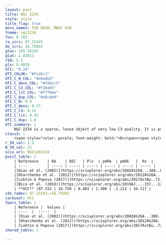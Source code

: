 ```yaml
---
layout: post
title: NGC 2234
style: style
title_flag: true
more_names: FSR 0938; MWSC 878
fname: ngc2234
fov: 0.183
ra_icrs: 97.31543
de_icrs: 16.75892
glon: 195.56183
glat: 2.82011
r50: 5.5
plx: 0.4028
UTI: "0.24"
UTI_COLOR: "#fcd5c1"
UTI_C_N_COL: "#e0a6b3"
UTI_C_dens_COL: "#fddcc5"
UTI_C_C3_COL: "#f3bab5"
UTI_C_lit_COL: "#fff6da"
UTI_C_dup_COL: "#a6cab9"
UTI_C_N: 0.0
UTI_C_dens: 0.27
UTI_C_C3: 0.12
UTI_C_lit: 0.42
UTI_C_dup: 1.0
UTI_summary: |
    NGC 2234 is a sparse, loose object of very low C3 quality. It is poorly studied in the literature, with no articles listed in the last 6 years.<br><br><span style="color: #99180f; font-weight: bold;">Warning: </span>contains less than 25 stars with <i>P>0.5</i> estimated.
class3: |
    <span style="color: purple; font-weight: bold;">D</span><span style="color: red; font-weight: bold;">C</span>
r_50_val: 5.5
N_50_val: 21
scix_url: NGC%202234
posit_table: |
    | Reference    | RA    | DEC   | Plx  | pmRA  | pmDE   |  Rv  |
    | :---         | :---: | :---: | :---: | :---: | :---: | :---: |
    |[Dias et al. (2002)](https://scixplorer.org/abs/2002A%26A...389..871D) | 97.333 | 16.758 | -- | -0.76 | -2.41 | -- |
    |[Kharchenko et al. (2012)](https://scixplorer.org/abs/2012A%26A...543A.156K) | 97.335 | 16.759 | -- | -0.36 | -2.0 | -- |
    |[Loktin & Popova (2017)](https://scixplorer.org/abs/2017AstBu..72..257L) | 97.335 | 16.759 | -- | -0.76 | -2.41 | -- |
    |[Bica et al. (2019)](https://scixplorer.org/abs/2019AJ....157...12B) | 97.33 | 16.76 | -- | -- | -- | -- |
    | **UCC** |97.315 | 16.759 | 0.403 | 1.308 | -2.213 | 34.117 | 
cds_radec: 97.31543,+16.75892
carousel: UCC
fpars_table: |
    | Reference |  Values |
    | :---  |  :---:  |
    | [Dias et al. (2002)](https://scixplorer.org/abs/2002A%26A...389..871D) | `E(B-V)=1.25, Dist=4800.0, Age=7.7, [Fe/H]=-0.33` |
    | [Kharchenko et al. (2012)](https://scixplorer.org/abs/2012A%26A...543A.156K) | `e_bv=0.979, distance=6871, log_age=8.08` |
    | [Loktin & Popova (2017)](https://scixplorer.org/abs/2017AstBu..72..257L) | `E(B-V)=0.232, Dmod=12.411, logt=9.12` |
shared_table: |
    
---
```

